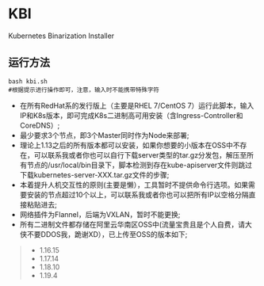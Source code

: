 # KBI
Kubernetes Binarization Installer 
## 运行方法
```shell
bash kbi.sh
#根据提示进行操作即可，注意，输入时不能携带特殊字符
```
- 在所有RedHat系的发行版上（主要是RHEL 7/CentOS 7）运行此脚本，输入IP和K8s版本，即可完成K8s二进制高可用安装（含Ingress-Controller和CoreDNS）;
- 最少要求3个节点，即3个Master同时作为Node来部署;
- 理论上1.13之后的所有版本都可以安装，如果你想要的小版本在OSS中不存在，可以联系我或者你也可以自行下载server类型的tar.gz分发包，解压至所有节点的/usr/local/bin目录下，脚本检测到存在kube-apiserver文件则跳过下载kubernetes-server-XXX.tar.gz文件的步骤;
- 本着提升人机交互性的原则(主要是懒），工具暂时不提供命令行选项。如果需要安装的节点超过10个以上，可以联系我或者你也可以把所有IP以空格分隔直接粘贴进去;
- 网络插件为Flannel，后端为VXLAN，暂时不能更换;
- 所有二进制文件都存储在阿里云华南区OSS中(流量宝贵且是个人自费，请大侠不要DDOS我，跪谢XD），已上传至OSS的版本如下;
> - 1.16.15
> - 1.17.14
> - 1.18.10
> - 1.19.4


